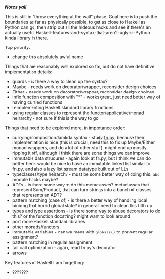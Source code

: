 ***Notes yall***

This is still in "throw everything at the wall" phase. Goal here is to push the
boundaries as far as physically possible, to get as close to Haskell as Python
can go, then strip out all the hideous hacks and see if there's an actually
useful Haskell-features-and-syntax-that-aren't-ugly-in-Python kinda library in
there.

Top priority:
* change this absolutely awful name

Things that are reasonably well explored so far, but do not have definitive
implementation details:
* guards - is there a way to clean up the syntax?
* Maybe - needs work on decorator/wrapper, reconsider design choices
* Either - needs work on decorator/wrapper, reconsider design choices
* infix function composition with "\*" - works great, just need better way of
  having curried functions
* reimplementing Haskell standard library functions
* using regular classes to represent the functor/applicative/monad heirarchy -
  not sure if this is the way to go

Things that need to be explored more, in importance order:
* currying/composition/lambda syntax - study
  [fn.py](https://github.com/kachayev/fn.py), because their implementation is
  nice (this is crucial, need this to fix up Maybe/Either monad wrappers, and
  do a lot of other stuff). might end up mostly ripping it off, although I
  think there are some things we can improve
* immutable data strucures - again look at fn.py, but I think we can do better
  here. would be nice to have an immutable linked list similar to fn.py, and
  also a lazy list stream datatype built out of LLs
* typeclasses/type heirarchy - must be some better way of doing this. `abc`
  module hacks maybe?
* ADTs - is there some way to do this metaclasses? metaclasses that represent
  Sum/Product, that can turn strings into a bunch of classes that represents an
  ADT?
* pattern matching (case of) - is there a better way of handling local binidng
  that horrid global state? in general, need to clean this filth up
* types and type assertions - is there some way to abuse decorators to do this?
  or the function docstring? might want to look around
* port more Haskell standard libraries
* other monads/functors
* immutable variables - can we mess with `globals()` to prevent regular assignment?
* pattern matching in regular assignment
* tail call optimization - again, read fn.py's decorator
* arrows


Key features of Haskell I am forgetting:
* ???????
